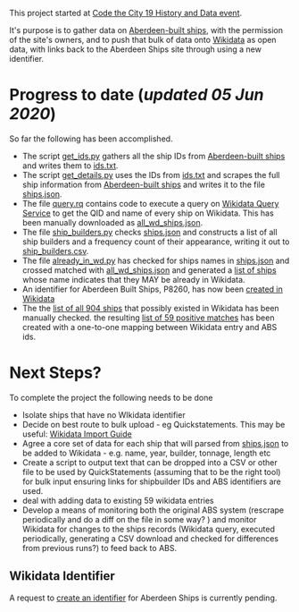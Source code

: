 This project started at [Code the City 19 History and Data event](https://codethecity.org/what-we-do/hack-weekends/code-the-city-19-history-data-innovation/). 

It's purpose is to gather data on [Aberdeen-built ships](http://www.aberdeenships.com), with the permission of the site's owners, and to push that bulk of data onto [Wikidata](https://www.wikidata.org) as open data, with links back to the Aberdeen Ships site through using a new identifier. 

# Progress to date (_updated 05 Jun 2020_)
So far the following has been accomplished.

- The script [get_ids.py](get_ids.py) gathers all the ship IDs from [Aberdeen-built ships](http://www.aberdeenships.com) and writes them to [ids.txt](ids.txt).
- The script [get_details.py](get_details.py) uses the IDs from [ids.txt](ids.txt) and scrapes the full ship information from [Aberdeen-built ships](http://www.aberdeenships.com) and writes it to the file [ships.json](ships.json). 
- The file [query.rq](query.rq) contains code to execute a query on [Wikidata Query Service](https://query.wikidata.org) to get the QID and name of every ship on Wikidata. This has been manually downloaded as [all_wd_ships.json](all_wd_ships.json). 
- The file [ship_builders.py](ship_builders.py) checks [ships.json](ships.json) and constructs a list of all ship builders and a frequency count of their appearance, writing it out to [ship_builders.csv](ship_builders.csv).
- The file [already_in_wd.py](alread_in_wd.py) has checked for ships names in [ships.json](ships.json) and crossed matched with [all_wd_ships.json](all_wd_ships.json) and generated a [list of ships](possibly_already_exist_with_links.txt) whose name indicates that they MAY be already in Wikidata. 
- An identifier for Aberdeen Built Ships, P8260, has now been [created in Wikidata](https://www.wikidata.org/wiki/Property:P8260)
- The the [list of all 904 ships](possibly_already_exist_with_links.txt) that possibly existed in Wikidata has been manually checked. the resulting [list of 59 positive matches](Matches_WD_ABS.csv) has been created with a one-to-one mapping between Wikidata entry and ABS ids. 

# Next Steps?
To complete the project the following needs to be done

- Isolate ships that have no WIkidata identifier
- Decide on best route to bulk upload - eg Quickstatements. This may be useful: [Wikidata Import Guide](https://www.wikidata.org/wiki/Wikidata:Data_Import_Guide)
- Agree a core set of data for each ship that will parsed from [ships.json](ships.json) to be added to Wikidata - e.g. name, year, builder, tonnage, length etc
- Create a script to output text that can be dropped into a CSV or other file to be used by QuickStatements (assuming that to be the right tool) for bulk input ensuring links for shipbuilder IDs and ABS identifiers are used. 
- deal with adding data to existing 59 wikidata entries 
- Develop a means of monitoring both the original ABS system (rescrape periodically and do a diff on the file in some way? ) and monitor Wikidata for changes to the ships records (Wikidata query, executed periodically, generating a CSV download and checked for differences from previous runs?) to feed back to ABS. 


## Wikidata Identifier
A request to [create an identifier](https://www.wikidata.org/wiki/Wikidata:Property_proposal/Aberdeen_Built_Ships_ID) for Aberdeen Ships is currently pending. 